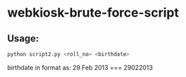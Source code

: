 # webkiosk-brute-force-script
## Usage:
```bash
python script2.py <roll_no> <birthdate>
```
birthdate in format as:
  29 Feb 2013 === 29022013
